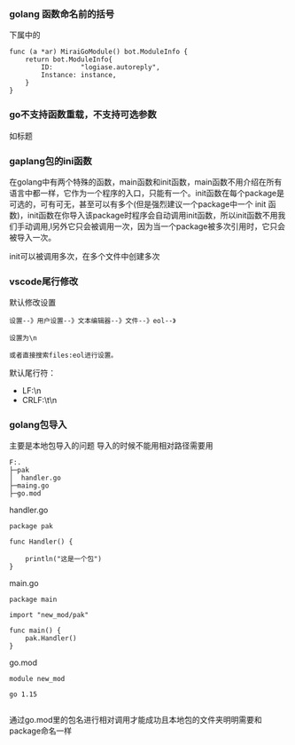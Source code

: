 ### golang 函数命名前的括号
下属中的
```
func (a *ar) MiraiGoModule() bot.ModuleInfo {
	return bot.ModuleInfo{
		ID:       "logiase.autoreply",
		Instance: instance,
	}
}
```
### go不支持函数重载，不支持可选参数
如标题

### gaplang包的ini函数
在golang中有两个特殊的函数，main函数和init函数，main函数不用介绍在所有语言中都一样，它作为一个程序的入口，只能有一个。init函数在每个package是可选的，可有可无，甚至可以有多个(但是强烈建议一个package中一个 init 函数)，init函数在你导入该package时程序会自动调用init函数，所以init函数不用我们手动调用,l另外它只会被调用一次，因为当一个package被多次引用时，它只会被导入一次。

init可以被调用多次，在多个文件中创建多次

### vscode尾行修改
默认修改设置
```
设置--》用户设置--》文本编辑器--》文件--》eol--》

设置为\n

或者直接搜索files:eol进行设置。
```
默认尾行符：
-   LF:\n
-   CRLF:\t\n

### golang包导入
主要是本地包导入的问题
导入的时候不能用相对路径需要用
```
F:.
├─pak
│  handler.go
├─maing.go
├─go.mod

```
handler.go
```
package pak

func Handler() {

	println("这是一个包")
}
```
main.go
```
package main

import "new_mod/pak"

func main() {
	pak.Handler()
}

```
go.mod
```
module new_mod

go 1.15


```

通过go.mod里的包名进行相对调用才能成功且本地包的文件夹明明需要和package命名一样